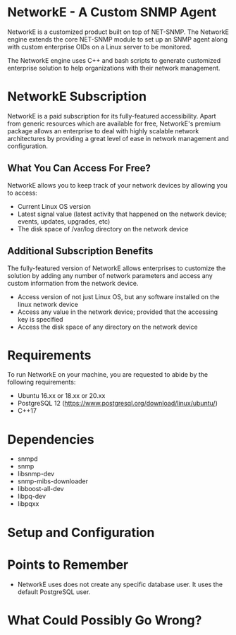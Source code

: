 # NetworkE - A Custom SNMP Agent

NetworkE is a customized product built on top of NET-SNMP. The NetworkE engine extends the core NET-SNMP module to set up an SNMP agent along with custom enterprise OIDs on a Linux server to be monitored. 

The NetworkE engine uses C++ and bash scripts to generate customized enterprise solution to help organizations with their network management. 

# NetworkE Subscription

NetworkE is a paid subscription for its fully-featured accessibility. Apart from generic resources which are available for free, NetworkE's premium package allows an enterprise to deal with highly scalable network architectures by providing a great level of ease in network management and configuration.

## What You Can Access For Free?
NetworkE allows you to keep track of your network devices by allowing you to access:

- Current Linux OS version
- Latest signal value (latest activity that happened on the network device; events, updates, upgrades, etc)
- The disk space of /var/log directory on the network device


## Additional Subscription Benefits

The fully-featured version of NetworkE allows enterprises to customize the solution by adding any number of network parameters and access any custom information from the network device.

- Access version of not just Linux OS, but any software installed on the linux network device
- Access any value in the network device; provided that the accessing key is specified
- Access the disk space of any directory on the network device

# Requirements

To run NetworkE on your machine, you are requested to abide by the following requirements:

- Ubuntu 16.xx or 18.xx or 20.xx
- PostgreSQL 12 (https://www.postgresql.org/download/linux/ubuntu/)
- C++17

# Dependencies

- snmpd
- snmp 
- libsnmp-dev
- snmp-mibs-downloader
- libboost-all-dev 
- libpq-dev 
- libpqxx

# Setup and Configuration



# Points to Remember

- NetworkE uses does not create any specific database user. It uses the default PostgreSQL user. 

# What Could Possibly Go Wrong?


